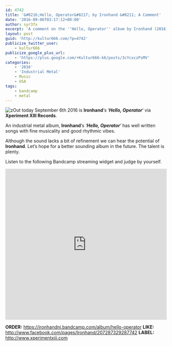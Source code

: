 ```yaml
---
id: 4742
title: '&#8216;Hello, Operator&#8217; by Ironhand &#8211; A Comment'
date: '2016-09-06T03:17:12+00:00'
author: syr3fx
excerpt: 'A comment on the ''Hello, Operator'' album by Ironhand (2016).'
layout: post
guid: 'http://kultur666.com/?p=4742'
publicize_twitter_user:
    - kultur666
publicize_google_plus_url:
    - 'https://plus.google.com/+Kultur666-k6/posts/3cYcxczPsMV'
categories:
    - '2016'
    - 'Industrial Metal'
    - Music
    - USA
tags:
    - bandcamp
    - metal
---
```


![z](http://localhost:8080/wp-content/uploads/2016/09/z.jpg?w=680)Out today September 6th 2016 is **Ironhand**‘s ‘***Hello, Operator***‘ via **Xperiment XIII Records**.

An industrial metal album, **Ironhand**‘s ‘***Hello, Operator***‘ has well written songs with fine musicality and good rhythmic vibes.

Although the sound lacks a bit of refinement we can hear the potential of **Ironhand**. Let’s hope for a better sounding album in the future. The talent is plenty.

Listen to the following Bandcamp streaming widget and judge by yourself.

<iframe style="border: 0; width: 100%; height: 472px;" src="https://bandcamp.com/EmbeddedPlayer/album=3457159222/size=large/bgcol=333333/linkcol=e99708/tracklist=false/transparent=true/" seamless></iframe>

**ORDER:** <https://ironhandnj.bandcamp.com/album/hello-operator>
**LIKE:** <http://www.facebook.com/pages/Ironhand/207287329287742>
**LABEL:** <http://www.xperimentxiii.com>